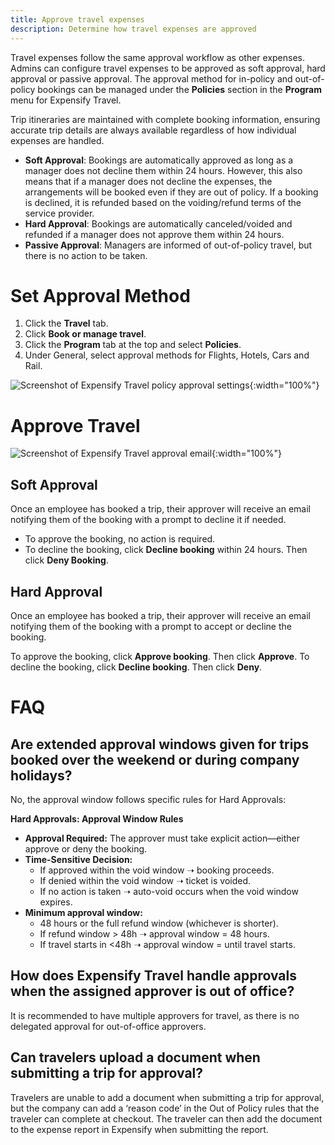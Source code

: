 ```yaml
---
title: Approve travel expenses
description: Determine how travel expenses are approved
---
```


Travel expenses follow the same approval workflow as other expenses. Admins can configure travel expenses to be approved as soft approval, hard approval or passive approval. The approval method for in-policy and out-of-policy bookings can be managed under the **Policies** section in the **Program** menu for Expensify Travel.

Trip itineraries are maintained with complete booking information, ensuring accurate trip details are always available regardless of how individual expenses are handled. 
 
- **Soft Approval**: Bookings are automatically approved as long as a manager does not decline them within 24 hours. However, this also means that if a manager does not decline the expenses, the arrangements will be booked even if they are out of policy. If a booking is declined, it is refunded based on the voiding/refund terms of the service provider.
- **Hard Approval**: Bookings are automatically canceled/voided and refunded if a manager does not approve them within 24 hours. 
- **Passive Approval**: Managers are informed of out-of-policy travel, but there is no action to be taken.

# Set Approval Method

1. Click the **Travel** tab.
2. Click **Book or manage travel**.
3. Click the **Program** tab at the top and select **Policies**.
4. Under General, select approval methods for Flights, Hotels, Cars and Rail.

![Screenshot of Expensify Travel policy approval settings](https://help.expensify.com/assets/images/Travel_Policy.png){:width="100%"}

# Approve Travel

![Screenshot of Expensify Travel approval email](https://help.expensify.com/assets/images/travel-soft-approval.png){:width="100%"}

## Soft Approval

Once an employee has booked a trip, their approver will receive an email notifying them of the booking with a prompt to decline it if needed. 

- To approve the booking, no action is required. 
- To decline the booking, click **Decline booking** within 24 hours. Then click **Deny Booking**.

## Hard Approval

Once an employee has booked a trip, their approver will receive an email notifying them of the booking with a prompt to accept or decline the booking.

To approve the booking, click **Approve booking**. Then click **Approve**.
To decline the booking, click **Decline booking**. Then click **Deny**. 

# FAQ

## Are extended approval windows given for trips booked over the weekend or during company holidays?

No, the approval window follows specific rules for Hard Approvals:

**Hard Approvals: Approval Window Rules**
- **Approval Required:** The approver must take explicit action—either approve or deny the booking.
- **Time-Sensitive Decision:**
  - If approved within the void window ➝ booking proceeds.
  - If denied within the void window ➝ ticket is voided.
  - If no action is taken ➝ auto-void occurs when the void window expires.
- **Minimum approval window:**
  - 48 hours or the full refund window (whichever is shorter).
  - If refund window > 48h ➝ approval window = 48 hours.
  - If travel starts in <48h ➝ approval window = until travel starts. 

## How does Expensify Travel handle approvals when the assigned approver is out of office? 

It is recommended to have multiple approvers for travel, as there is no delegated approval for out-of-office approvers.

## Can travelers upload a document when submitting a trip for approval?

Travelers are unable to add a document when submitting a trip for approval, but the company can add a ‘reason code’ in the Out of Policy rules that the traveler can complete at checkout. The traveler can then add the document to the expense report in Expensify when submitting the report.

